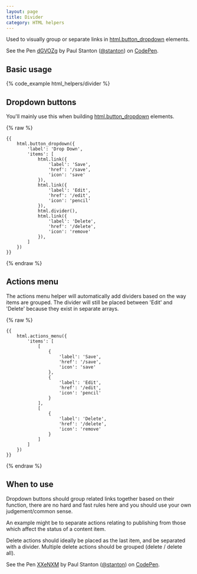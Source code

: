 ```yaml
---
layout: page
title: Divider
category: HTML helpers
---
```


Used to visually group or separate links in [html.button_dropdown](button_dropdown.md) elements.

<p data-height="180" data-theme-id="24005" data-slug-hash="dGVOZg" data-default-tab="result" data-user="stanton" class='codepen'>See the Pen <a href='http://codepen.io/stanton/pen/dGVOZg/'>dGVOZg</a> by Paul Stanton (<a href='http://codepen.io/stanton'>@stanton</a>) on <a href='http://codepen.io'>CodePen</a>.</p>
<script async src="//assets.codepen.io/assets/embed/ei.js"></script>

## Basic usage

{% code_example html_helpers/divider %}

## Dropdown buttons

You'll mainly use this when building [html.button_dropdown](button_dropdown.md) elements.

{% raw %}
```twig
{{
    html.button_dropdown({
        'label': 'Drop Down',
        'items': [
            html.link({ 
                'label': 'Save', 
                'href': '/save',
                'icon': 'save'
            }),
            html.link({ 
                'label': 'Edit', 
                'href': '/edit',
                'icon': 'pencil'
            }),
            html.divider(),
            html.link({ 
                'label': 'Delete', 
                'href': '/delete',
                'icon': 'remove'
            }),
        ]
    })
}}
```
{% endraw %}

## Actions menu

The actions menu helper will automatically add dividers based on the way items are grouped. The divider will still be placed between 'Edit' and 'Delete' because they exist in separate arrays.

{% raw %}
```twig
{{
    html.actions_menu({
        'items': [
            [
                {
                    'label': 'Save',
                    'href': '/save',
                    'icon': 'save'
                },
                {
                    'label': 'Edit',
                    'href': '/edit',
                    'icon': 'pencil'
                }
            ],
            [
                {
                    'label': 'Delete',
                    'href': '/delete',
                    'icon': 'remove'
                }
            ]
        ]
    })
}}
```
{% endraw %}

## When to use

Dropdown buttons should group related links together based on their function, there are no hard and fast rules here and you should use your own judgement/common sense.

An example might be to separate actions relating to publishing from those which affect the status of a content item.

Delete actions should ideally be placed as the last item, and be separated with a divider. Multiple delete actions should be grouped (delete / delete all).

<p data-height="280" data-theme-id="24005" data-slug-hash="XXeNXM" data-default-tab="result" data-user="stanton" class='codepen'>See the Pen <a href='http://codepen.io/stanton/pen/XXeNXM/'>XXeNXM</a> by Paul Stanton (<a href='http://codepen.io/stanton'>@stanton</a>) on <a href='http://codepen.io'>CodePen</a>.</p>
<script async src="//assets.codepen.io/assets/embed/ei.js"></script>
